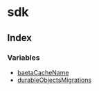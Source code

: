 # sdk

## Index

### Variables

- [baetaCacheName](variables/baetaCacheName.md)
- [durableObjectsMigrations](variables/durableObjectsMigrations.md)
